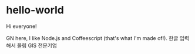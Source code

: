 # hello-world

Hi everyone!

GN here, I like Node.js and Coffeescript (that's what I'm made of!).
한글 입력해서 올림
GIS 전문기업
